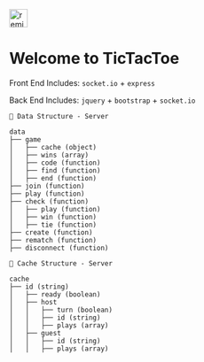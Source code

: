 <a href="https://glitch.com/edit/?utm_content=project_sockets-ttt&utm_source=remix_this&utm_medium=button&utm_campaign=glitchButton#!/remix/sockets-ttt">
  <img src="https://cdn.glitch.com/2bdfb3f8-05ef-4035-a06e-2043962a3a13%2Fremix%402x.png?1513093958726" alt="remix this" height="33">
</a>

# Welcome to TicTacToe

Front End Includes: `socket.io` + `express`

Back End Includes: `jquery` + `bootstrap` + `socket.io`

`💾 Data Structure - Server`
```
data 
├── game 
│   ├── cache (object)
│   ├── wins (array)
│   ├── code (function)
│   ├── find (function)
│   ├── end (function)
├── join (function)
├── play (function)
├── check (function)
│   ├── play (function)
│   ├── win (function)
│   ├── tie (function)
├── create (function)
├── rematch (function)
├── disconnect (function)
```

`💾 Cache Structure - Server`
```
cache
├── id (string)
│   ├── ready (boolean)
│   ├── host
│   │   ├── turn (boolean)
│   │   ├── id (string)
│   │   ├── plays (array)
│   ├── guest
│   │   ├── id (string)
│   │   ├── plays (array)
```